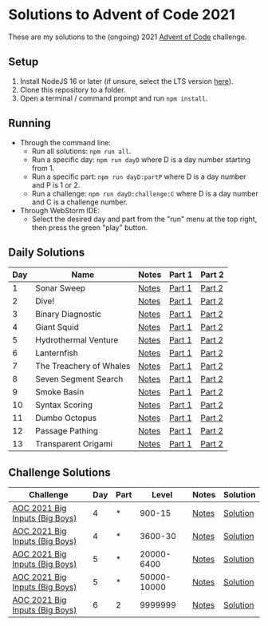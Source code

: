 # Solutions to Advent of Code 2021

These are my solutions to the (ongoing) 2021 [Advent of Code](https://adventofcode.com) challenge.

## Setup
1. Install NodeJS 16 or later (if unsure, select the LTS version [here](https://nodejs.org/en/)).
2. Clone this repository to a folder.
3. Open a terminal / command prompt and run `npm install`.

## Running
* Through the command line:
  * Run all solutions: `npm run all`.
  * Run a specific day: `npm run dayD` where D is a day number starting from 1.
  * Run a specific part: `npm run dayD:partP` where D is a day number and P is 1 or 2.
  * Run a challenge: `npm run dayD:challenge:C` where D is a day number and C is a challenge number.
* Through WebStorm IDE:
  * Select the desired day and part from the "run" menu at the top right, then press the green "play" button.

## Daily Solutions

| Day | Name | Notes | Part 1 | Part 2 |
| --- | --- | --- | --- | --- |
| 1 | Sonar Sweep | [Notes](day01/day1.md) | [Part 1](day01/day1part1.js) | [Part 2](day01/day1part2.js)|
| 2 | Dive! | [Notes](day02/day2.md) | [Part 1](day02/day2part1.js) | [Part 2](day02/day2part2.js)|
| 3 | Binary Diagnostic | [Notes](day03/day3.md) | [Part 1](day03/day3part1.js) | [Part 2](day03/day3part2.js)|
| 4 | Giant Squid | [Notes](day04/day4.md) | [Part 1](day04/day4part1.js) | [Part 2](day04/day4part2.js)|
| 5 | Hydrothermal Venture | [Notes](day05/day5.md) | [Part 1](day05/day5part1.js) | [Part 2](day05/day5part2.js)|
| 6 | Lanternfish | [Notes](day06/day6.md) | [Part 1](day06/day6part1.js) | [Part 2](day06/day6part2.js)|
| 7 | The Treachery of Whales | [Notes](day07/day7.md) | [Part 1](day07/day7part1.js) | [Part 2](day07/day7part2.js)|
| 8 | Seven Segment Search | [Notes](day08/day8.md) | [Part 1](day08/day8part1.js) | [Part 2](day08/day8part2.js)|
| 9 | Smoke Basin | [Notes](day09/day9.md) | [Part 1](day09/day9part1.js) | [Part 2](day09/day9part2.js)|
| 10 | Syntax Scoring | [Notes](day10/day10.md) | [Part 1](day10/day10part1.js) | [Part 2](day10/day10part2.js)|
| 11 | Dumbo Octopus | [Notes](day11/day11.md) | [Part 1](day11/day11part1.js) | [Part 2](day11/day11part2.js)|
| 12 | Passage Pathing | [Notes](day12/day12.md) | [Part 1](day12/day12part1.js) | [Part 2](day12/day12part2.js)|
| 13 | Transparent Origami | [Notes](day13/day13.md) | [Part 1](day13/day13part1.js) | [Part 2](day13/day13part2.js)|

## Challenge Solutions

| Challenge | Day | Part | Level | Notes | Solution |
| --- | --- | --- | --- | --- | --- |
| [AOC 2021 Big Inputs (Big Boys)](https://the-tk.com/project/aoc2021-bigboys.html) | 4 | * | 900-15 | [Notes](day04/day4challenge.md) | [Solution](day04/day4challenge1.js)
| [AOC 2021 Big Inputs (Big Boys)](https://the-tk.com/project/aoc2021-bigboys.html) | 4 | * | 3600-30 | [Notes](day04/day4challenge.md) | [Solution](day04/day4challenge2.js)
| [AOC 2021 Big Inputs (Big Boys)](https://the-tk.com/project/aoc2021-bigboys.html) | 5 | * | 20000-6400 |[Notes](day05/day5challenge.md) | [Solution](day05/day5challenge1.js) |
| [AOC 2021 Big Inputs (Big Boys)](https://the-tk.com/project/aoc2021-bigboys.html) | 5 | * | 50000-10000 |[Notes](day05/day5challenge.md) | [Solution](day05/day5challenge2.js) |
| [AOC 2021 Big Inputs (Big Boys)](https://the-tk.com/project/aoc2021-bigboys.html) | 6 | 2 | 9999999 | [Notes](day06/day6challenge.md) | [Solution](day06/day6challenge1.js)